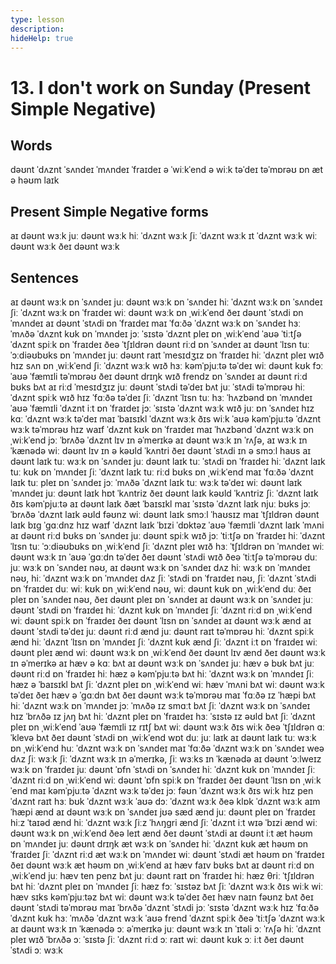 ```yaml
---
type: lesson
description:
hideHelp: true
---
```


# 13. I don't work on Sunday (Present Simple Negative)

## Words

dəʊnt
ˈdʌznt
ˈsʌndeɪ
ˈmʌndeɪ
ˈfraɪdeɪ
ə ˈwiːkˈend
ə wiːk
təˈdeɪ
təˈmɒrəʊ
ɒn
æt
ə həʊm
laɪk

## Present Simple Negative forms

aɪ dəʊnt wɜːk
juː dəʊnt wɜːk
hiː ˈdʌznt wɜːk
ʃiː ˈdʌznt wɜːk
ɪt ˈdʌznt wɜːk
wiː dəʊnt wɜːk
ðeɪ dəʊnt wɜːk

## Sentences

aɪ dəʊnt wɜːk ɒn ˈsʌndeɪ
juː dəʊnt wɜːk ɒn ˈsʌndeɪ
hiː ˈdʌznt wɜːk ɒn ˈsʌndeɪ
ʃiː ˈdʌznt wɜːk ɒn ˈfraɪdeɪ
wiː dəʊnt wɜːk ɒn ˌwiːkˈend
ðeɪ dəʊnt ˈstʌdi ɒn ˈmʌndeɪ
aɪ dəʊnt ˈstʌdi ɒn ˈfraɪdeɪ
maɪ ˈfɑːðə ˈdʌznt wɜːk ɒn ˈsʌndeɪ
hɜː ˈmʌðə ˈdʌznt kʊk ɒn ˈmʌndeɪ
jɔː ˈsɪstə ˈdʌznt pleɪ ɒn ˌwiːkˈend
ˈaʊə ˈtiːtʃə ˈdʌznt spiːk ɒn ˈfraɪdeɪ
ðeə ˈtʃɪldrən dəʊnt riːd ɒn ˈsʌndeɪ
aɪ dəʊnt ˈlɪsn tuː ˈɔːdiəʊbʊks ɒn ˈmʌndeɪ
juː dəʊnt raɪt ˈmesɪdʒɪz ɒn ˈfraɪdeɪ
hiː ˈdʌznt pleɪ wɪð hɪz sʌn ɒn ˌwiːkˈend
ʃiː ˈdʌznt wɜːk wɪð hɜː kəmˈpjuːtə təˈdeɪ
wiː dəʊnt kʊk fɔː ˈaʊə ˈfæmɪli təˈmɒrəʊ
ðeɪ dəʊnt drɪŋk wɪð frendz ɒn ˈsʌndeɪ
aɪ dəʊnt riːd bʊks bʌt aɪ riːd ˈmesɪdʒɪz
juː dəʊnt ˈstʌdi təˈdeɪ bʌt juː ˈstʌdi təˈmɒrəʊ
hiː ˈdʌznt spiːk wɪð hɪz ˈfɑːðə təˈdeɪ
ʃiː ˈdʌznt ˈlɪsn tuː hɜː ˈhʌzbənd ɒn ˈmʌndeɪ
ˈaʊə ˈfæmɪli ˈdʌznt iːt ɒn ˈfraɪdeɪ
jɔː ˈsɪstə ˈdʌznt wɜːk wɪð juː ɒn ˈsʌndeɪ
hɪz kɑː ˈdʌznt wɜːk təˈdeɪ
maɪ ˈbaɪsɪkl ˈdʌznt wɜːk ðɪs wiːk
ˈaʊə kəmˈpjuːtə ˈdʌznt wɜːk təˈmɒrəʊ
hɪz waɪf ˈdʌznt kʊk ɒn ˈfraɪdeɪ
maɪ ˈhʌzbənd ˈdʌznt wɜːk ɒn ˌwiːkˈend
jɔː ˈbrʌðə ˈdʌznt lɪv ɪn əˈmerɪkə
aɪ dəʊnt wɜːk ɪn ˈrʌʃə, aɪ wɜːk ɪn ˈkænədə
wiː dəʊnt lɪv ɪn ə kəʊld ˈkʌntri
ðeɪ dəʊnt ˈstʌdi ɪn ə smɔːl haʊs
aɪ dəʊnt laɪk tuː wɜːk ɒn ˈsʌndeɪ
juː dəʊnt laɪk tuː ˈstʌdi ɒn ˈfraɪdeɪ
hiː ˈdʌznt laɪk tuː kʊk ɒn ˈmʌndeɪ
ʃiː ˈdʌznt laɪk tuː riːd bʊks ɒn ˌwiːkˈend
maɪ ˈfɑːðə ˈdʌznt laɪk tuː pleɪ ɒn ˈsʌndeɪ
jɔː ˈmʌðə ˈdʌznt laɪk tuː wɜːk təˈdeɪ
wiː dəʊnt laɪk ˈmʌndeɪ
juː dəʊnt laɪk hɒt ˈkʌntriz
ðeɪ dəʊnt laɪk kəʊld ˈkʌntriz
ʃiː ˈdʌznt laɪk ðɪs kəmˈpjuːtə
aɪ dəʊnt laɪk ðæt ˈbaɪsɪkl
maɪ ˈsɪstə ˈdʌznt laɪk njuː bʊks
jɔː ˈbrʌðə ˈdʌznt laɪk əʊld fəʊnz
wiː dəʊnt laɪk smɔːl ˈhaʊsɪz
maɪ ˈtʃɪldrən dəʊnt laɪk bɪɡ ˈɡɑːdnz
hɪz waɪf ˈdʌznt laɪk ˈbɪzi ˈdɒktəz
ˈaʊə ˈfæmɪli ˈdʌznt laɪk ˈmʌni
aɪ dəʊnt riːd bʊks ɒn ˈsʌndeɪ
juː dəʊnt spiːk wɪð jɔː ˈtiːtʃə ɒn ˈfraɪdeɪ
hiː ˈdʌznt ˈlɪsn tuː ˈɔːdiəʊbʊks ɒn ˌwiːkˈend
ʃiː ˈdʌznt pleɪ wɪð hɜː ˈtʃɪldrən ɒn ˈmʌndeɪ
wiː dəʊnt wɜːk ɪn ˈaʊə ˈɡɑːdn təˈdeɪ
ðeɪ dəʊnt ˈstʌdi wɪð ðeə ˈtiːtʃə təˈmɒrəʊ
duː juː wɜːk ɒn ˈsʌndeɪ
nəʊ, aɪ dəʊnt wɜːk ɒn ˈsʌndeɪ
dʌz hiː wɜːk ɒn ˈmʌndeɪ
nəʊ, hiː ˈdʌznt wɜːk ɒn ˈmʌndeɪ
dʌz ʃiː ˈstʌdi ɒn ˈfraɪdeɪ
nəʊ, ʃiː ˈdʌznt ˈstʌdi ɒn ˈfraɪdeɪ
duː wiː kʊk ɒn ˌwiːkˈend
nəʊ, wiː dəʊnt kʊk ɒn ˌwiːkˈend
duː ðeɪ pleɪ ɒn ˈsʌndeɪ
nəʊ, ðeɪ dəʊnt pleɪ ɒn ˈsʌndeɪ
aɪ dəʊnt wɜːk ɒn ˈsʌndeɪ
juː dəʊnt ˈstʌdi ɒn ˈfraɪdeɪ
hiː ˈdʌznt kʊk ɒn ˈmʌndeɪ
ʃiː ˈdʌznt riːd ɒn ˌwiːkˈend
wiː dəʊnt spiːk ɒn ˈfraɪdeɪ
ðeɪ dəʊnt ˈlɪsn ɒn ˈsʌndeɪ
aɪ dəʊnt wɜːk ænd aɪ dəʊnt ˈstʌdi təˈdeɪ
juː dəʊnt riːd ænd juː dəʊnt raɪt təˈmɒrəʊ
hiː ˈdʌznt spiːk ænd hiː ˈdʌznt ˈlɪsn ɒn ˈmʌndeɪ
ʃiː ˈdʌznt kʊk ænd ʃiː ˈdʌznt iːt ɒn ˈfraɪdeɪ
wiː dəʊnt pleɪ ænd wiː dəʊnt wɜːk ɒn ˌwiːkˈend
ðeɪ dəʊnt lɪv ænd ðeɪ dəʊnt wɜːk ɪn əˈmerɪkə
aɪ hæv ə kɑː bʌt aɪ dəʊnt wɜːk ɒn ˈsʌndeɪ
juː hæv ə bʊk bʌt juː dəʊnt riːd ɒn ˈfraɪdeɪ
hiː hæz ə kəmˈpjuːtə bʌt hiː ˈdʌznt wɜːk ɒn ˈmʌndeɪ
ʃiː hæz ə ˈbaɪsɪkl bʌt ʃiː ˈdʌznt pleɪ ɒn ˌwiːkˈend
wiː hæv ˈmʌni bʌt wiː dəʊnt wɜːk təˈdeɪ
ðeɪ hæv ə ˈɡɑːdn bʌt ðeɪ dəʊnt wɜːk təˈmɒrəʊ
maɪ ˈfɑːðə ɪz ˈhæpi bʌt hiː ˈdʌznt wɜːk ɒn ˈmʌndeɪ
jɔː ˈmʌðə ɪz smɑːt bʌt ʃiː ˈdʌznt wɜːk ɒn ˈsʌndeɪ
hɪz ˈbrʌðə ɪz jʌŋ bʌt hiː ˈdʌznt pleɪ ɒn ˈfraɪdeɪ
hɜː ˈsɪstə ɪz əʊld bʌt ʃiː ˈdʌznt pleɪ ɒn ˌwiːkˈend
ˈaʊə ˈfæmɪli ɪz rɪtʃ bʌt wiː dəʊnt wɜːk ðɪs wiːk
ðeə ˈtʃɪldrən ɑː ˈklevə bʌt ðeɪ dəʊnt ˈstʌdi ɒn ˌwiːkˈend
wɒt duː juː laɪk
aɪ dəʊnt laɪk tuː wɜːk ɒn ˌwiːkˈend
huː ˈdʌznt wɜːk ɒn ˈsʌndeɪ
maɪ ˈfɑːðə ˈdʌznt wɜːk ɒn ˈsʌndeɪ
weə dʌz ʃiː wɜːk
ʃiː ˈdʌznt wɜːk ɪn əˈmerɪkə, ʃiː wɜːks ɪn ˈkænədə
aɪ dəʊnt ˈɔːlweɪz wɜːk ɒn ˈfraɪdeɪ
juː dəʊnt ˈɒfn ˈstʌdi ɒn ˈsʌndeɪ
hiː ˈdʌznt kʊk ɒn ˈmʌndeɪ
ʃiː ˈdʌznt riːd ɒn ˌwiːkˈend
wiː dəʊnt ˈɒfn spiːk ɒn ˈfraɪdeɪ
ðeɪ dəʊnt ˈlɪsn ɒn ˌwiːkˈend
maɪ kəmˈpjuːtə ˈdʌznt wɜːk təˈdeɪ
jɔː fəʊn ˈdʌznt wɜːk ðɪs wiːk
hɪz pen ˈdʌznt raɪt
hɜː bʊk ˈdʌznt wɜːk
ˈaʊə dɔː ˈdʌznt wɜːk
ðeə klɒk ˈdʌznt wɜːk
aɪm ˈhæpi ænd aɪ dəʊnt wɜːk ɒn ˈsʌndeɪ
jʊə sæd ænd juː dəʊnt pleɪ ɒn ˈfraɪdeɪ
hiːz ˈtaɪəd ænd hiː ˈdʌznt wɜːk
ʃiːz ˈhʌŋɡri ænd ʃiː ˈdʌznt iːt
wɪə ˈbɪzi ænd wiː dəʊnt wɜːk ɒn ˌwiːkˈend
ðeə leɪt ænd ðeɪ dəʊnt ˈstʌdi
aɪ dəʊnt iːt æt həʊm ɒn ˈmʌndeɪ
juː dəʊnt drɪŋk æt wɜːk ɒn ˈsʌndeɪ
hiː ˈdʌznt kʊk æt həʊm ɒn ˈfraɪdeɪ
ʃiː ˈdʌznt riːd æt wɜːk ɒn ˈmʌndeɪ
wiː dəʊnt ˈstʌdi æt həʊm ɒn ˈfraɪdeɪ
ðeɪ dəʊnt wɜːk æt həʊm ɒn ˌwiːkˈend
aɪ hæv faɪv bʊks bʌt aɪ dəʊnt riːd ɒn ˌwiːkˈend
juː hæv ten penz bʌt juː dəʊnt raɪt ɒn ˈfraɪdeɪ
hiː hæz θriː ˈtʃɪldrən bʌt hiː ˈdʌznt pleɪ ɒn ˈmʌndeɪ
ʃiː hæz fɔː ˈsɪstəz bʌt ʃiː ˈdʌznt wɜːk ðɪs wiːk
wiː hæv sɪks kəmˈpjuːtəz bʌt wiː dəʊnt wɜːk təˈdeɪ
ðeɪ hæv naɪn fəʊnz bʌt ðeɪ dəʊnt ˈstʌdi təˈmɒrəʊ
maɪ ˈbrʌðə ˈdʌznt ˈstʌdi
jɔː ˈsɪstə ˈdʌznt wɜːk
hɪz ˈfɑːðə ˈdʌznt kʊk
hɜː ˈmʌðə ˈdʌznt wɜːk
ˈaʊə frend ˈdʌznt spiːk
ðeə ˈtiːtʃə ˈdʌznt wɜːk
aɪ dəʊnt wɜːk ɪn ˈkænədə ɔː əˈmerɪkə
juː dəʊnt wɜːk ɪn ˈɪtəli ɔː ˈrʌʃə
hiː ˈdʌznt pleɪ wɪð ˈbrʌðə ɔː ˈsɪstə
ʃiː ˈdʌznt riːd ɔː raɪt
wiː dəʊnt kʊk ɔː iːt
ðeɪ dəʊnt ˈstʌdi ɔː wɜːk
